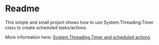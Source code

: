 # Readme

This simple and small project shows how to use System.Threading.Timer class to create scheduled tasks/actions.

More information here: [System.Threading.Timer and scheduled actions](https://mateusz-czernek.pl/post/c-systemthreadingtimer-and-scheduled-actions)